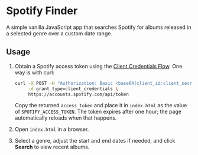 # Spotify Finder

A simple vanilla JavaScript app that searches Spotify for albums released in a selected genre over a custom date range.

## Usage

1. Obtain a Spotify access token using the [Client Credentials Flow](https://developer.spotify.com/documentation/web-api/tutorials/client-credentials-flow).  One way is with curl:

   ```bash
   curl -X POST -H "Authorization: Basic <base64(client_id:client_secret)>" \
        -d grant_type=client_credentials \
        https://accounts.spotify.com/api/token
   ```

   Copy the returned `access_token` and place it in `index.html` as the value of `SPOTIFY_ACCESS_TOKEN`.
   The token expires after one hour; the page automatically reloads when that happens.
2. Open `index.html` in a browser.
3. Select a genre, adjust the start and end dates if needed, and click **Search** to view recent albums.

